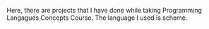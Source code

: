 Here, there are projects that I have done while taking Programming Langagues Concepts Course. The language I used is scheme.